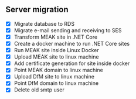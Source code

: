 ## Server migration

- [x] Migrate database to RDS
- [x] Migrate e-mail sending and receiving to SES
- [x] Transform MEAK site in .NET Core
- [x] Create a docker machine to run .NET Core sites
- [x] Run MEAK site inside Linux Docker
- [x] Upload MEAK site to linux machine
- [x] Add certificate generation for site inside docker
- [x] Point MEAK domain to linux machine
- [x] Upload DfM site to linux machine
- [x] Point DfM domain to linux machine
- [x] Delete old smtp user
